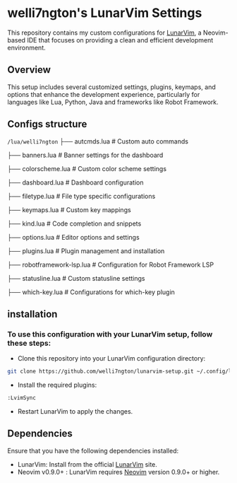 # welli7ngton's LunarVim Settings

This repository contains my custom configurations for [LunarVim](https://www.lunarvim.org/blog), a Neovim-based IDE that focuses on providing a clean and efficient development environment.

## Overview
This setup includes several customized settings, plugins, keymaps, and options that enhance the development experience, particularly for languages like Lua, Python, Java and frameworks like Robot Framework.

## Configs structure
`/lua/welli7ngton`
├── autcmds.lua                # Custom auto commands

├── banners.lua                # Banner settings for the dashboard

├── colorscheme.lua            # Custom color scheme settings

├── dashboard.lua              # Dashboard configuration

├── filetype.lua               # File type specific configurations

├── keymaps.lua                # Custom key mappings

├── kind.lua                   # Code completion and snippets

├── options.lua                # Editor options and settings

├── plugins.lua                # Plugin management and installation

├── robotframework-lsp.lua      # Configuration for Robot Framework LSP

├── statusline.lua             # Custom statusline settings

├── which-key.lua              # Configurations for which-key plugin

## installation
### To use this configuration with your LunarVim setup, follow these steps:

- Clone this repository into your LunarVim configuration directory:

```bash
git clone https://github.com/welli7ngton/lunarvim-setup.git ~/.config/lvim/
```

- Install the required plugins:

```bash
:LvimSync
```

- Restart LunarVim to apply the changes.

## Dependencies

Ensure that you have the following dependencies installed:

- LunarVim: Install from the official [LunarVim](https://www.lunarvim.org/docs/installation) site.
- Neovim v0.9.0+ : LunarVim requires [Neovim](https://github.com/neovim/neovim/releases/tag/v0.10.1) version 0.9.0+ or higher.
